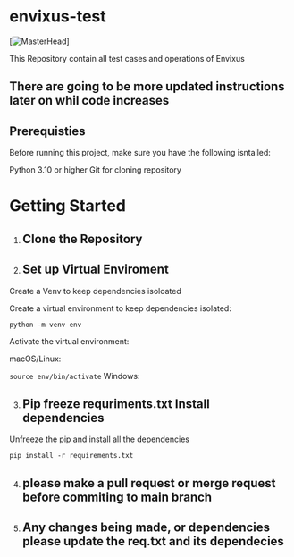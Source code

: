 # envixus-test

[![MasterHead](https://c.tenor.com/_7r8RXryt3QAAAAC/python-powered.gif)]

This Repository contain all test cases and operations of Envixus

## There are going to be more updated instructions later on whil code increases

## Prerequisties
Before running this project, make sure you have the following isntalled:

Python 3.10 or higher
Git for cloning repository


# Getting Started

1. ##  Clone the Repository


2. ## Set up Virtual Enviroment 
Create a Venv to keep dependencies isoloated

 Create a virtual environment to keep dependencies isolated:


`python -m venv env`

Activate the virtual environment:

macOS/Linux:

`source env/bin/activate`
Windows:

3. ##  Pip freeze requriments.txt Install dependencies
Unfreeze the pip and  install all the dependencies

`pip install -r requirements.txt`

4. ##  please make a pull request or merge request before commiting to main branch

5. ## Any changes being made, or dependencies please update the req.txt and its dependecies